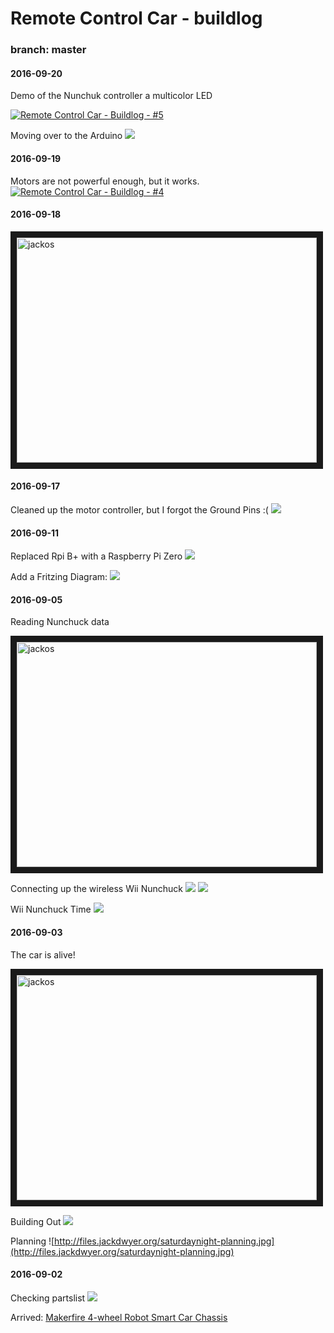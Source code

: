 # Remote Control Car - buildlog
### branch: master

#### 2016-09-20
Demo of the Nunchuk controller a multicolor LED

[![Remote Control Car - Buildlog - #5](http://files.jackdwyer.org/2016_09_23-01:07:15.png)](https://youtu.be/ECq9eH8bHGE "Remote Control Car - Buildlog - #5")


Moving over to the Arduino
![](http://files.jackdwyer.org/1474606672_rc_car.jpg)


#### 2016-09-19
Motors are not powerful enough, but it works.
[![Remote Control Car - Buildlog - #4](http://files.jackdwyer.org/2016_09_23-01:04:14.png)](https://youtu.be/nkEcSXlUEvc "Remote Control Car - Buildlog - #4")


#### 2016-09-18

<a href="http://www.youtube.com/watch?feature=player_embedded&v=7B1Azk_mu34
" target="_blank"><img src="http://img.youtube.com/vi/7B1Azk_mu34/0.jpg" 
alt="jackos" width="480" height="360" border="10" /></a>


#### 2016-09-17
Cleaned up the motor controller, but I forgot the Ground Pins :(
![](http://files.jackdwyer.org/motor-contoller-2016-09-17.jpg)


#### 2016-09-11
Replaced Rpi B+ with a Raspberry Pi Zero 
![](http://files.jackdwyer.org/20160912_001600.jpg)

Add a Fritzing Diagram:
![](http://files.jackdwyer.org/2016_09_11-18:11:25.png)

#### 2016-09-05
Reading Nunchuck data

<a href="http://www.youtube.com/watch?feature=player_embedded&v=MW2LgNP_MmU
" target="_blank"><img src="http://img.youtube.com/vi/MW2LgNP_MmU/0.jpg" 
alt="jackos" width="480" height="360" border="10" /></a>

Connecting up the wireless Wii Nunchuck
![](http://files.jackdwyer.org/20160905_222947.jpg)
![](http://files.jackdwyer.org/20160905_184049.jpg)

Wii Nunchuck Time 
![](http://files.jackdwyer.org/20160905_184033.jpg)


#### 2016-09-03
The car is alive!

<a href="http://www.youtube.com/watch?feature=player_embedded&v=ybFoNdiV9l0
" target="_blank"><img src="http://img.youtube.com/vi/ybFoNdiV9l0/0.jpg" 
alt="jackos" width="480" height="360" border="10" /></a>

Building Out
![](http://files.jackdwyer.org/saturdaynight-comming-together.jpg)

Planning
![http://files.jackdwyer.org/saturdaynight-planning.jpg](http://files.jackdwyer.org/saturdaynight-planning.jpg)


#### 2016-09-02
Checking partslist
![](http://files.jackdwyer.org/2016_09_04-14:07:56.png)

Arrived: [Makerfire 4-wheel Robot Smart Car Chassis](https://www.amazon.com/gp/product/B00NAT3VF4)
